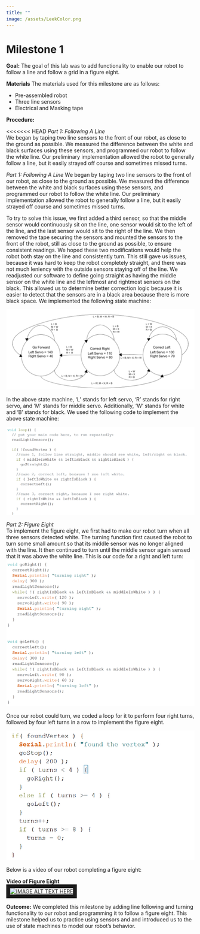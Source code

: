 ```yaml
---
title: ""
image: /assets/LeekColor.png
---
```


# Milestone 1


**Goal:**
The goal of this lab was to add functionality to enable our robot to follow a line and follow a grid in a figure eight.  

**Materials**
The materials used for this milestone are as follows:
* Pre-assembled robot
* Three line sensors
* Electrical and Masking tape

**Procedure:**


<<<<<<< HEAD
*Part 1: Following A Line*  
We began by taping two line sensors to the front of our robot, as close to the ground as possible. We measured the difference between the white and black surfaces using these sensors, and programmed our robot to follow the white line. Our preliminary implementation allowed the robot to generally follow a line, but it easily strayed off course and sometimes missed turns. 

*Part 1: Following A Line*
We began by taping two line sensors to the front of our robot, as close to the ground as possible. We measured the difference between the white and black surfaces using these sensors, and programmed our robot to follow the white line. Our preliminary implementation allowed the robot to generally follow a line, but it easily strayed off course and sometimes missed turns.

To try to solve this issue, we first added a third sensor, so that the middle sensor would continuously sit on the line, one sensor would sit to the left of the line, and the last sensor would sit to the right of the line. We then removed the tape securing the sensors and mounted the sensors to the front of the robot, still as close to the ground as possible, to ensure consistent readings. We hoped these two modifications would help the robot both stay on the line and consistently turn. This still gave us issues, because it was hard to keep the robot completely straight, and there was not much leniency with the outside sensors staying off of the line.
We readjusted our software to define going straight as having the middle sensor on the white line and the leftmost and rightmost sensors on the black. This allowed us to determine better correction logic because it is easier to detect that the sensors are in a black area because there is more black space.
We implemented the following state machine:

![alt text](/assets/milestone1/statemachine.png)

In the above state machine, ‘L’ stands for left servo, ‘R’ stands for right servo, and ‘M’ stands for middle servo. Additionally, ‘W’ stands for white and ‘B’ stands for black.
We used the following code to implement the above state machine:

![alt text](/assets/milestone1/statemachinecode.png)

*Part 2: Figure Eight*  
To implement the figure eight, we first had to make our robot turn when all three sensors detected white. The turning function first caused the robot to turn some small amount so that its middle sensor was no longer aligned with the line. It then continued to turn until the middle sensor again sensed that it was above the white line.
This is our code for a right and left turn:  
![alt text](/assets/milestone1/turns.png)

Once our robot could turn, we coded a loop for it to perform four right turns, followed by four left turns in a row to implement the figure eight.

![alt text](/assets/milestone1/figureeightcode.png)



Below is a video of our robot completing a figure eight:

**Video of Figure Eight**  
<a href="https://www.youtube.com/watch?v=l3SK6mzpvlA
" target="_blank"><img src="http://img.youtube.com/vi/l3SK6mzpvlA/0.jpg"
alt="IMAGE ALT TEXT HERE" width="240" height="180" border="10" /></a>

**Outcome:**
We completed this milestone by adding line following and turning functionality to our robot and programming it to follow a figure eight. This milestone helped us to practice using sensors and and introduced us to the use of state machines to model our robot’s behavior.
